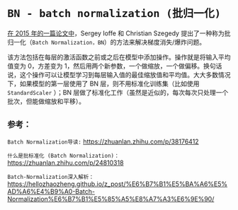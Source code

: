 # `BN - batch normalization (批归一化)`


[在 2015 年的一篇论文中](https://links.jianshu.com/go?to=https%3A%2F%2Farxiv.org%2Fabs%2F1502.03167)，Sergey Ioffe 和 Christian Szegedy 提出了一种称为批归一化（`Batch Normalization，BN`）的方法来解决梯度消失/爆炸问题。

该方法包括在每层的激活函数之前或之后在模型中添加操作。操作就是将输入平均值变为 0，方差变为 1，然后用两个新参数，一个做缩放，一个做偏移。换句话说，这个操作可以让模型学习到每层输入值的最佳缩放值和平均值。大大多数情况下，如果模型的第一层使用了 BN 层，则不用标准化训练集（比如使用 `StandardScaler` ）；BN 层做了标准化工作（虽然是近似的，每次每次只处理一个批次，但能做缩放和平移）。



## `参考：`

`Batch Normalization导读:` https://zhuanlan.zhihu.com/p/38176412

`什么是批标准化 (Batch Normalization)：` https://zhuanlan.zhihu.com/p/24810318


`Batch-Normalization深入解析：`https://hellozhaozheng.github.io/z_post/%E6%B7%B1%E5%BA%A6%E5%AD%A6%E4%B9%A0-Batch-Normalization%E6%B7%B1%E5%85%A5%E8%A7%A3%E6%9E%90/